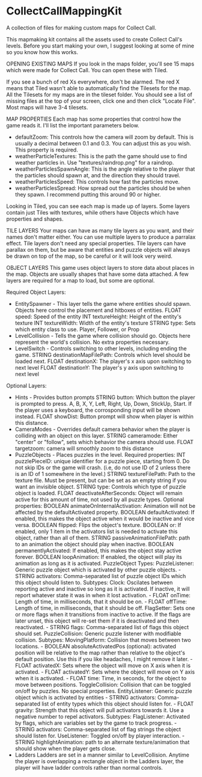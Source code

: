 # CollectCallMappingKit
A collection of files for making custom maps for Collect Call.

This mapmaking kit contains all the assets used to create Collect Call's levels. Before you start making your own, I suggest looking at some of mine so you know how this works.

OPENING EXISTING MAPS
If you look in the maps folder, you'll see 15 maps which were made for Collect Call. You can open these with Tiled. 

If you see a bunch of red Xs everywhere, don't be alarmed. The red X means that Tiled wasn't able to automatically find
the Tilesets for the map. All the Tilesets for my maps are in the tileset folder. You should see a list of missing files at the top of your screen, click one and then click "Locate File". Most maps will have 3-4 tilesets. 

MAP PROPERTIES
Each map has some properties that control how the game reads it. I'll list the important parameters below.
 - defaultZoom: This controls how the camera will zoom by default. This is usually a decimal between 0.1 and 0.3. You can adjust this as you wish. This property is required.
 - weatherParticleTextures: This is the path the game should use to find weather particles in. Use "textures/raindrop.png" for a raindrop.
 - weatherParticlesSpawnAngle: This is the angle relative to the player that the particles should spawn at, and the direction they should travel.
 - weatherParticlesSpeed: This controls how fast the particles move.
 - weatherParticlesSpread: How spread out the particles should be when they spawn. I recommend putting this around 90 or higher.

Looking in Tiled, you can see each map is made up of layers. Some layers contain just Tiles with textures, while others have Objects which have properties and shapes. 

TILE LAYERS
Your maps can have as many tile layers as you want, and their names don't matter either. You can use multiple layers to produce a parralax effect. Tile layers don't need any special properties.
Tile layers can have parallax on them, but be aware that entities and puzzle objects will always be drawn on top of the map, so be careful or it will look very weird.

OBJECT LAYERS
This game uses object layers to store data about places in the map. Objects are usually shapes that have some data attached. A few layers are required for a map to load, but some are optional.

Required Object Layers:
 - EntitySpawner - This layer tells the game where entities should spawn.
	Objects here control the placement and hitboxes of entities. 
	FLOAT speed: Speed of the entity
	INT textureHeight: Height of the entity's texture
	INT textureWidth: Width of the entity's texture
	STRING type: Sets which entity class to use. Player, Follower, or Prop
 - LevelCollision - Tells the game where collision should go.
	Objects here represent the world's collision. No extra properties necessary.
 - LevelSwitch - Controls switching to other levels, including ending the game.
	STRING destinationMapFilePath: Controls which level should be loaded next.
	FLOAT destinationX: The player's x axis upon switching to next level
	FLOAT destinationY: The player's y axis upon switching to next level

Optional Layers:
 - Hints - Provides button prompts
	STRING button: Which button the player is prompted to press. A, B, X, Y, Left, Right, Up, Down, StickUp, Start. If the player uses a keyboard, the corrosponding input will be shown instead.
	FLOAT showDist: Button prompt will show when player is within this distance.
 - CameraModes - Overrides default camera behavior when the player is colliding with an object on this layer.
	STRING cameramode: Either "center" or "follow", sets which behavior the camera should use.
	FLOAT targetzoom: camera will smoothly zoom to this distance
 - PuzzleObjects - Places puzzles in the level. 
	Required properties:
	 INT puzzlePieceID: unique identifier for a puzzle piece, starting from 0. Do not skip IDs or the game will crash. (i.e, do not use ID of 2 unless there is an ID of 1 somewhere in the level.)
	 STRING textureFilePath: Path to the texture file. Must be present, but can be set as an empty string if you want an invisible object.
	 STRING type: Controls which type of puzzle object is loaded.
	 FLOAT deactivateAfterSeconds: Object will remain active for this amount of time, not used by all puzzle types.
	Optional properties:
	 BOOLEAN animateOnInternalActivation: Animation will not be affected by the defaultActivated property.
	 BOOLEAN defaultActivated: If enabled, this makes the object active when it would be inactive and vice versa.
	 BOOLEAN flipped: Flips the object's texture.
	 BOOLEAN or: If enabled, only 1 item in the activators list is needed to activate this object, rather than all of them.
	 STRING passiveAnimationFilePath: path to an animation the object should play when inactive.
	 BOOLEAN permanentlyActivated: If enabled, this makes the object stay active forever.
	 BOOLEAN loopAnimation: If enabled, the object will play its animation as long as it is activated.
	PuzzleObject Types:
		PuzzleListener: Generic puzzle object which is activated by other puzzle objects.
		 - STRING activators: Comma-separated list of puzzle object IDs which this object should listen to.
		 Subtypes: 
			Clock: Oscilates between reporting active and inactive so long as it is activated. If inactive, it will report whatever state it was in when it lost activation.
			 - FLOAT onTime: Length of time, in milliseconds, that it should be on.
			 - FLOAT offTime: Length of time, in milliseconds, that it should be off.
			FlagSetter: Sets one or more flags when it transitions from inactive to active. If the flags are later unset, this object will re-set them if it is deactivated and then reactivated.
			 - STRING flags: Comma-separated list of flags this object should set.
			PuzzleCollision: Generic puzzle listener with modifiable collision.
			 Subtypes:
				MovingPlatform: Collision that moves between two locations.
				 - BOOLEAN absoluteActivatedPos (optional): activated position will be relative to the map rather than relative to the object's default position. Use this if you like headaches, I might remove it later.
				 - FLOAT activatedX: Sets where the object will move on X axis when it is activated.
				 - FLOAT activatedY: Sets where the object will move on Y axis when it is activated.
				 - FLOAT time: Time, in seconds, for the object to move between positions.
				ToggleCollision: Collision that can be toggled on/off by puzzles. No special properties.
		EntityListener: Generic puzzle object which is activated by entities
		 - STRING activators: Comma-separated list of entity types which this object should listen for.
		 - FLOAT gravity: Strength that this object will pull activators towards it. Use a negative number to repel activators.
		 Subtypes:
		FlagListener: Activated by flags, which are variables set by the game to track progress.
		 - STRING activators: Comma-separated list of flag strings the object should listen for.
		UseListener: Toggled on/off by player interaction.
		 - STRING highlightAnimation: path to an alternate texture/animation that should show when the player gets close.
 - Ladders
	Ladders are set in a manner similar to LevelCollision. Anytime the player is overlapping a rectangle object in the Ladders layer, the player will have ladder controls rather than normal controls.
